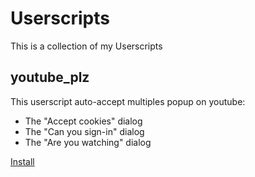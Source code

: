 # Userscripts

This is a collection of my Userscripts

## youtube_plz

This userscript auto-accept multiples popup on youtube:
- The "Accept cookies" dialog
- The "Can you sign-in" dialog
- The "Are you watching" dialog

[Install](https://github.com/lucasfabre/Userscripts/releases/latest/download/youtube_plz.user.js)
